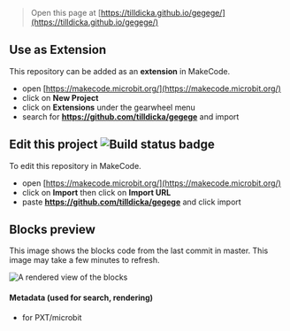 
> Open this page at [https://tilldicka.github.io/gegege/](https://tilldicka.github.io/gegege/)

## Use as Extension

This repository can be added as an **extension** in MakeCode.

* open [https://makecode.microbit.org/](https://makecode.microbit.org/)
* click on **New Project**
* click on **Extensions** under the gearwheel menu
* search for **https://github.com/tilldicka/gegege** and import

## Edit this project ![Build status badge](https://github.com/tilldicka/gegege/workflows/MakeCode/badge.svg)

To edit this repository in MakeCode.

* open [https://makecode.microbit.org/](https://makecode.microbit.org/)
* click on **Import** then click on **Import URL**
* paste **https://github.com/tilldicka/gegege** and click import

## Blocks preview

This image shows the blocks code from the last commit in master.
This image may take a few minutes to refresh.

![A rendered view of the blocks](https://github.com/tilldicka/gegege/raw/master/.github/makecode/blocks.png)

#### Metadata (used for search, rendering)

* for PXT/microbit
<script src="https://makecode.com/gh-pages-embed.js"></script><script>makeCodeRender("{{ site.makecode.home_url }}", "{{ site.github.owner_name }}/{{ site.github.repository_name }}");</script>
